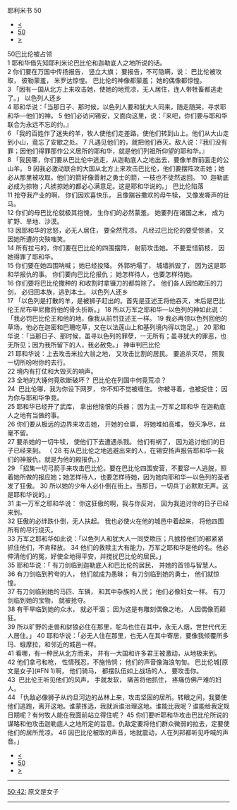 ﻿





 耶利米书 50




* [<](bible/JER49.md)
* [50](bible/JER.md)
* [>](bible/JER51.md)



 
50巴比伦被占领  
1 耶和华借先知耶利米论巴比伦和迦勒底人之地所说的话。  
2 你们要在万国中传扬报告， 竖立大旗； 要报告，不可隐瞒，说： 巴比伦被攻取， 彼勒蒙羞， 米罗达惊惶。 巴比伦的神像都蒙羞； 她的偶像都惊惶。  
3 「因有一国从北方上来攻击她，使她的地荒凉，无人居住，连人带牲畜都逃走了。」 以色列人还乡  
4 耶和华说：「当那日子、那时候，以色列人要和犹大人同来，随走随哭，寻求耶和华—他们的神。 
5 他们必访问锡安，又面向这里，说：『来吧，你们要与耶和华联合为永远不忘的约。』  
6 「我的百姓作了迷失的羊，牧人使他们走差路，使他们转到山上。他们从大山走到小山，竟忘了安歇之处。 
7 凡遇见他们的，就把他们吞灭。敌人说：『我们没有罪；因他们得罪那作公义居所的耶和华，就是他们列祖所仰望的耶和华。』  
8 「我民哪，你们要从巴比伦中逃走，从迦勒底人之地出去，要像羊群前面走的公山羊。 
9 因我必激动联合的大国从北方上来攻击巴比伦，他们要摆阵攻击她；她必从那里被攻取。他们的箭好像善射之勇士的箭，一枝也不徒然返回。 
10  迦勒底必成为掠物；凡掳掠她的都必心满意足。这是耶和华说的。」 巴比伦陷落  
11 抢夺我产业的啊， 你们因欢喜快乐， 且像踹谷撒欢的母牛犊， 又像发嘶声的壮马。  
12 你们的母巴比伦就极其抱愧， 生你们的必然蒙羞。 她要列在诸国之末， 成为旷野、旱地、沙漠。  
13 因耶和华的忿怒，必无人居住， 要全然荒凉。 凡经过巴比伦的要受惊骇， 又因她所遭的灾殃嗤笑。  
14 所有拉弓的，你们要在巴比伦的四围摆阵， 射箭攻击她。 不要爱惜箭枝， 因她得罪了耶和华。  
15 你们要在她四围呐喊； 她已经投降。 外郭坍塌了， 城墙拆毁了， 因为这是耶和华报仇的事。 你们要向巴比伦报仇； 她怎样待人，也要怎样待她。  
16 你们要将巴比伦撒种的 和收割时拿镰刀的都剪除了。 他们各人因怕欺压的刀剑， 必归回本族，逃到本土。 以色列人还乡  
17 「以色列是打散的羊，是被狮子赶出的。首先是亚述王将他吞灭，末后是巴比伦王尼布甲尼撒将他的骨头折断。」 
18 所以万军之耶和华—以色列的神如此说：「我必罚巴比伦王和他的地，像我从前罚亚述王一样。 
19 我必再领以色列回他的草场，他必在迦密和巴珊吃草，又在以法莲山上和基列境内得以饱足。」 
20 耶和华说：「当那日子、那时候，虽寻以色列的罪孽，一无所有；虽寻犹大的罪恶，也无所见；因为我所留下的人，我必赦免。」 神审判巴比伦  
21 耶和华说：上去攻击米拉大翁之地， 又攻击比割的居民。 要追杀灭尽， 照我一切所吩咐你的去行。  
22 境内有打仗和大毁灭的响声。  
23 全地的大锤何竟砍断破坏？ 巴比伦在列国中何竟荒凉？  
24  巴比伦哪，我为你设下网罗， 你不知不觉被缠住。 你被寻着，也被捉住； 因为你与耶和华争竞。  
25 耶和华已经开了武库， 拿出他恼恨的兵器； 因为主—万军之耶和华 在迦勒底人之地有当做的事。  
26 你们要从极远的边界来攻击她， 开她的仓廪， 将她堆如高堆， 毁灭净尽，丝毫不留。  
27 要杀她的一切牛犊， 使他们下去遭遇杀戮。 他们有祸了， 因为追讨他们的日子已经来到。 （ 
28 有从巴比伦之地逃避出来的人，在锡安扬声报告耶和华—我们的神报仇，就是为他的殿报仇。）  
29 「招集一切弓箭手来攻击巴比伦。要在巴比伦四围安营，不要容一人逃脱，照着她所做的报应她；她怎样待人，也要怎样待她，因为她向耶和华—以色列的圣者发了狂傲。 
30 所以她的少年人必仆倒在街上。当那日，一切兵丁必默默无声。这是耶和华说的。」  
31 主—万军之耶和华说： 你这狂傲的啊，我与你反对， 因为我追讨你的日子已经来到。  
32 狂傲的必绊跌仆倒，无人扶起。 我也必使火在他的城邑中着起来， 将他四围所有的尽行烧灭。  
33 万军之耶和华如此说：「以色列人和犹大人一同受欺压；凡掳掠他们的都紧紧抓住他们，不肯释放。 
34 他们的救赎主大有能力，万军之耶和华是他的名。他必伸清他们的冤，好使全地得平安，并搅扰巴比伦的居民。」  
35 耶和华说：「 有刀剑临到迦勒底人和巴比伦的居民， 并她的首领与智慧人。  
36 有刀剑临到矜夸的人， 他们就成为愚昧； 有刀剑临到她的勇士， 他们就惊惶。  
37 有刀剑临到她的马匹、车辆， 和其中杂族的人民； 他们必像妇女一样。 有刀剑临到她的宝物， 就被抢夺。  
38 有干旱临到她的众水， 就必干涸； 因为这是有雕刻偶像之地， 人因偶像而颠狂。  
39 所以旷野的走兽和豺狼必住在那里，鸵鸟也住在其中，永无人烟，世世代代无人居住。」 
40 耶和华说：「必无人住在那里，也无人在其中寄居，要像我倾覆所多玛、蛾摩拉，和邻近的城邑一样。  
41 看哪，有一种民从北方而来， 并有一大国和许多君王被激动，从地极来到。  
42 他们拿弓和枪， 性情残忍，不施怜悯； 他们的声音像海浪匉訇。 巴比伦城[原文是女子](#FN
1)啊， 他们骑马， 都摆队伍如上战场的人， 要攻击你。     
43  巴比伦王听见他们的风声， 手就发软， 痛苦将他抓住， 疼痛仿佛产难的妇人。  
44 「仇敌必像狮子从约旦河边的丛林上来，攻击坚固的居所。转眼之间，我要使他们逃跑，离开这地。谁蒙拣选，我就派谁治理这地。谁能比我呢？谁能给我定规日期呢？有何牧人能在我面前站立得住呢？ 
45 你们要听耶和华攻击巴比伦所说的谋略和他攻击迦勒底人之地所定的旨意。仇敌定要将他们群众微弱的拉去，定要使他们的居所荒凉。 
46 因巴比伦被取的声音，地就震动，人在列邦都听见呼喊的声音。」 
* [<](bible/JER49.md)
* [50](bible/JER.md)
* [>](bible/JER51.md)





---


[50:42:](#V42)
原文是女子




---









